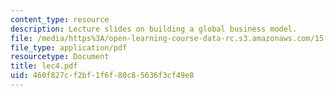 ```yaml
---
content_type: resource
description: Lecture slides on building a global business model.
file: /media/https%3A/open-learning-course-data-rc.s3.amazonaws.com/15-220-global-strategy-and-organization-spring-2008/460f827cf2bf1f6f80c85636f3cf49e8_lec4.pdf
file_type: application/pdf
resourcetype: Document
title: lec4.pdf
uid: 460f827c-f2bf-1f6f-80c8-5636f3cf49e8
---
```

